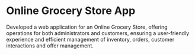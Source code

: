 # Online Grocery Store App
Developed a web application for an Online Grocery Store, offering operations for both administrators and customers, ensuring a user-friendly experience and efficient management of inventory, orders, customer interactions and offer management.
